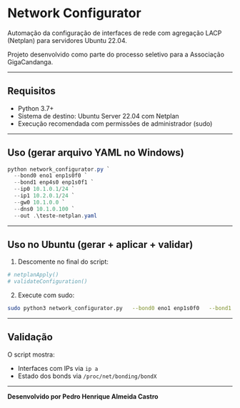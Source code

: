 # Network Configurator 

Automação da configuração de interfaces de rede com agregação LACP (Netplan) para servidores Ubuntu 22.04.

Projeto desenvolvido como parte do processo seletivo para a Associação GigaCandanga.

---

## Requisitos

- Python 3.7+
- Sistema de destino: Ubuntu Server 22.04 com Netplan
- Execução recomendada com permissões de administrador (sudo)

---

## Uso (gerar arquivo YAML no Windows)

```powershell
python network_configurator.py `
  --bond0 eno1 enp1s0f0 `
  --bond1 enp4s0 enp1s0f1 `
  --ip0 10.1.0.1/24 `
  --ip1 10.2.0.1/24 `
  --gw0 10.1.0.0 `
  --dns0 10.1.0.100 `
  --out .\teste-netplan.yaml
```

---

## Uso no Ubuntu (gerar + aplicar + validar)

1. Descomente no final do script:
```python
# netplanApply()
# validateConfiguration()
```

2. Execute com sudo:
```bash
sudo python3 network_configurator.py   --bond0 eno1 enp1s0f0   --bond1 enp4s0 enp1s0f1   --ip0 10.1.0.1/24   --ip1 10.2.0.1/24   --gw0 10.1.0.0   --dns0 10.1.0.100
```

---

##  Validação

O script mostra:
- Interfaces com IPs via `ip a`
- Estado dos bonds via `/proc/net/bonding/bondX`

---

**Desenvolvido por Pedro Henrique Almeida Castro**
